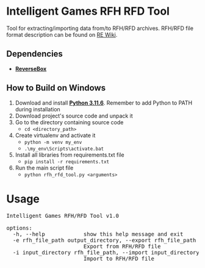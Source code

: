# Intelligent Games RFH RFD Tool
Tool for extracting/importing data from/to RFH/RFD archives.
RFH/RFD file format description can be found on [RE Wiki](https://rewiki.miraheze.org/wiki/Intelligent_Games_RFH_RFD).

## Dependencies

* **[ReverseBox](https://github.com/bartlomiejduda/ReverseBox)**


## How to Build on Windows

1. Download and install  **[Python 3.11.6](https://www.python.org/downloads/release/python-3116/)**. Remember to add Python to PATH during installation
2. Download project's source code and unpack it
3. Go to the directory containing source code
   - ```cd <directory_path>```
4. Create virtualenv and activate it
   - ```python -m venv my_env```
   - ```.\my_env\Scripts\activate.bat```
5. Install all libraries from requirements.txt file
   - ```pip install -r requirements.txt```
6. Run the main script file
   - ```python rfh_rfd_tool.py <arguments>```
   
   
# Usage

<pre>
Intelligent Games RFH/RFD Tool v1.0

options:
  -h, --help            show this help message and exit
  -e rfh_file_path output_directory, --export rfh_file_path output_directory
                        Export from RFH/RFD file
  -i input_directory rfh_file_path, --import input_directory rfh_file_path
                        Import to RFH/RFD file
</pre>
